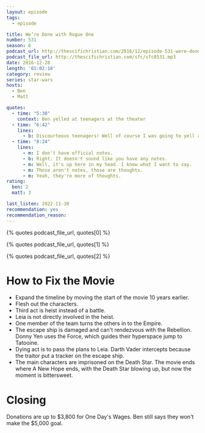 ```yaml
---
layout: episode
tags:
  - episode

title: We’re Done with Rogue One
number: 531
season: 6
podcast_url: http://thescifichristian.com/2016/12/episode-531-were-done-with-rogue-one/
podcast_file_url: http://thescifichristian.com/sfc/sfc0531.mp3
date: 2016-12-28
length: '01:02:18'
category: review
series: star-wars
hosts:
  - Ben
  - Matt

quotes:
  - time: "5:30"
    context: Ben yelled at teenagers at the theater
  - time: "6:42"
    lines:
      - b: Discourteous teenagers! Well of course I was going to yell at them.
  - time: "8:24"
    lines:
      - m: I don't have official notes.
      - b: Right. It doesn't sound like you have any notes.
      - m: Well, it's up here in my head. I know what I want to say.
      - m: Those aren't notes, those are thoughts.
      - m: Yeah, they're more of thoughts.
rating:
  ben: 2
  matt: 3

last_listen: 2022-11-30
recommendation: yes
recommendation_reason: 
---
```


{% quotes podcast_file_url, quotes[0] %}

{% quotes podcast_file_url, quotes[1] %}

{% quotes podcast_file_url, quotes[2] %}

# How to Fix the Movie

- Expand the timeline by moving the start of the movie 10 years earlier.
- Flesh out the characters.
- Third act is heist instead of a battle.
- Leia is not directly involved in the heist.
- One member of the team turns the others in to the Empire.
- The escape ship is damaged and can't rendezvous with the Rebellion. Donny Yen uses the Force, which guides their hyperspace jump to Tatooine.
- Dying act is to pass the plans to Leia. Darth Vader intercepts because the traitor put a tracker on the escape ship.
- The main characters are imprisoned on the Death Star. The movie ends where A New Hope ends, with the Death Star blowing up, but now the moment is bittersweet.


# Closing
Donations are up to $3,800 for One Day's Wages. Ben still says they won't make the $5,000 goal.